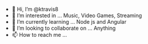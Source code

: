 - 👋 Hi, I’m @ktravis8
- 👀 I’m interested in ... Music, Video Games, Streaming
- 🌱 I’m currently learning ... Node js and Angular
- 💞️ I’m looking to collaborate on ... Anything
- 📫 How to reach me ...

<!---
ktravis8/ktravis8 is a ✨ special ✨ repository because its `README.md` (this file) appears on your GitHub profile.
You can click the Preview link to take a look at your changes.
--->
